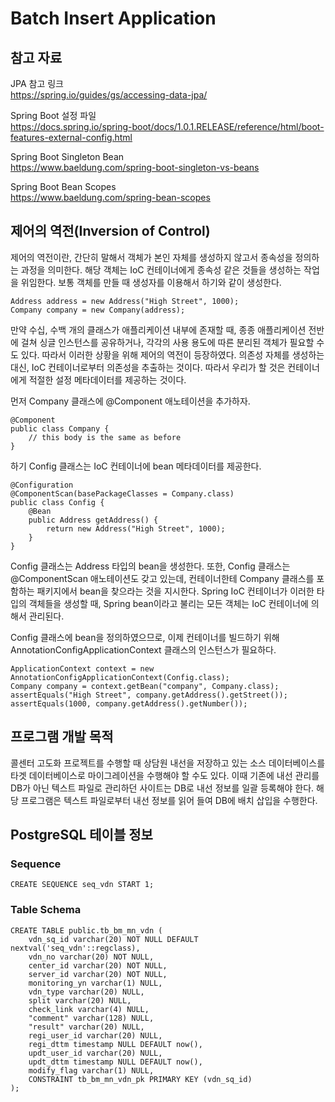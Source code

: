 # Batch Insert Application
## 참고 자료
JPA 참고 링크  
https://spring.io/guides/gs/accessing-data-jpa/

Spring Boot 설정 파일  
https://docs.spring.io/spring-boot/docs/1.0.1.RELEASE/reference/html/boot-features-external-config.html

Spring Boot Singleton Bean  
https://www.baeldung.com/spring-boot-singleton-vs-beans

Spring Boot Bean Scopes  
https://www.baeldung.com/spring-bean-scopes

## 제어의 역전(Inversion of Control)
제어의 역전이란, 간단히 말해서 객체가 본인 자체를 생성하지 않고서 종속성을 정의하는 과정을 의미한다. 해당 객체는 IoC 컨테이너에게 종속성 같은
것들을 생성하는 작업을 위임한다. 보통 객체를 만들 때 생성자를 이용해서 하기와 같이 생성한다.
```text
Address address = new Address("High Street", 1000);
Company company = new Company(address);
```
만약 수십, 수백 개의 클래스가 애플리케이션 내부에 존재할 때, 종종 애플리케이션 전반에 걸쳐 싱글 인스턴스를 공유하거나, 각각의 사용 용도에 따른
분리된 객체가 필요할 수도 있다. 따라서 이러한 상황을 위해 제어의 역전이 등장하였다. 의존성 자체를 생성하는 대신, IoC 컨테이너로부터 의존성을
추출하는 것이다. 따라서 우리가 할 것은 컨테이너에게 적절한 설정 메타데이터를 제공하는 것이다.

먼저 Company 클래스에 @Component 애노테이션을 추가하자.
```text
@Component
public class Company {
    // this body is the same as before
}
```
하기 Config 클래스는 IoC 컨테이너에 bean 메타데이터를 제공한다.
```text
@Configuration
@ComponentScan(basePackageClasses = Company.class)
public class Config {
    @Bean
    public Address getAddress() {
        return new Address("High Street", 1000);
    }
}
```
Config 클래스는 Address 타입의 bean을 생성한다. 또한, Config 클래스는 @ComponentScan 애노테이션도 갖고 있는데, 컨테이너한테 Company
클래스를 포함하는 패키지에서 bean을 찾으라는 것을 지시한다. Spring IoC 컨테이너가 이러한 타입의 객체들을 생성할 때, Spring bean이라고
불리는 모든 객체는 IoC 컨테이너에 의해서 관리된다.

Config 클래스에 bean을 정의하였으므로, 이제 컨테이너를 빌드하기 위해 AnnotationConfigApplicationContext 클래스의 인스턴스가 필요하다.
```text
ApplicationContext context = new AnnotationConfigApplicationContext(Config.class);
Company company = context.getBean("company", Company.class);
assertEquals("High Street", company.getAddress().getStreet());
assertEquals(1000, company.getAddress().getNumber());
```

## 프로그램 개발 목적
콜센터 고도화 프로젝트를 수행할 때 상담원 내선을 저장하고 있는 소스 데이터베이스를 타겟 데이터베이스로 마이그레이션을 수행해야 할 수도 있다. 이때 기존에 내선 관리를
DB가 아닌 텍스트 파일로 관리하던 사이트는 DB로 내선 정보를 일괄 등록해야 한다. 해당 프로그램은 텍스트 파일로부터 내선 정보를 읽어 들여 DB에 배치 삽입을 수행한다.

## PostgreSQL 테이블 정보
### Sequence
```text
CREATE SEQUENCE seq_vdn START 1;
```
### Table Schema
```text
CREATE TABLE public.tb_bm_mn_vdn (
	vdn_sq_id varchar(20) NOT NULL DEFAULT nextval('seq_vdn'::regclass),
	vdn_no varchar(20) NOT NULL,
	center_id varchar(20) NOT NULL,
	server_id varchar(20) NOT NULL,
	monitoring_yn varchar(1) NULL,
	vdn_type varchar(20) NULL,
	split varchar(20) NULL,
	check_link varchar(4) NULL,
	"comment" varchar(128) NULL,
	"result" varchar(20) NULL,
	regi_user_id varchar(20) NULL,
	regi_dttm timestamp NULL DEFAULT now(),
	updt_user_id varchar(20) NULL,
	updt_dttm timestamp NULL DEFAULT now(),
	modify_flag varchar(1) NULL,
	CONSTRAINT tb_bm_mn_vdn_pk PRIMARY KEY (vdn_sq_id)
);
```